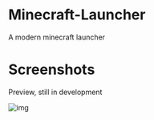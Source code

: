 
# Minecraft-Launcher
A modern minecraft launcher

# Screenshots
Preview, still in development

![img](http://i.imgur.com/3bIERbf.png)

